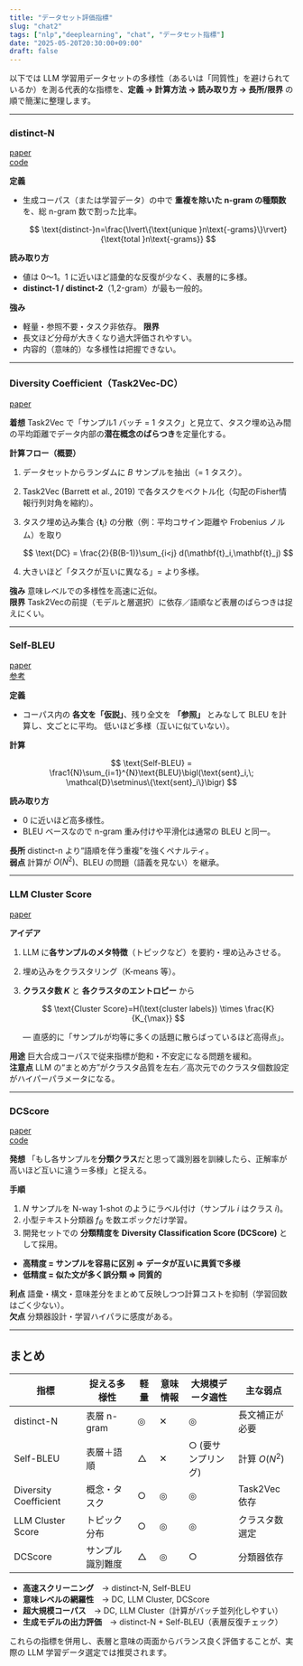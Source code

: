 ```yaml
---
title: "データセット評価指標"
slug: "chat2"
tags: ["nlp","deeplearning", "chat", "データセット指標"]
date: "2025-05-20T20:30:00+09:00"
draft: false
---
```


以下では LLM 学習用データセットの多様性（あるいは「同質性」を避けられているか）を測る代表的な指標を、**定義 → 計算方法 → 読み取り方 → 長所/限界** の順で簡潔に整理します。

---

### distinct-N

[paper](https://arxiv.org/abs/1510.03055)  
[code](https://github.com/neural-dialogue-metrics/Distinct-N)

**定義**

* 生成コーパス（または学習データ）の中で **重複を除いた n-gram の種類数** を、総 n-gram 数で割った比率。

  $$
  \text{distinct-}n=\frac{\lvert\{\text{unique }n\text{-grams}\}\rvert}{\text{total }n\text{-grams}}
  $$

**読み取り方**

* 値は 0〜1。1 に近いほど語彙的な反復が少なく、表層的に多様。
* **distinct-1 / distinct-2**（1,2-gram）が最も一般的。

**強み**

* 軽量・参照不要・タスク非依存。
  **限界**
* 長文ほど分母が大きくなり過大評価されやすい。
* 内容的（意味的）な多様性は把握できない。

---

### Diversity Coefficient（Task2Vec-DC）

[paper](/posts/paper/paper22/)

**着想** Task2Vec で「サンプル1 バッチ = 1 タスク」と見立て、タスク埋め込み間の平均距離でデータ内部の**潜在概念のばらつき**を定量化する。

**計算フロー（概要）**

1. データセットからランダムに $B$ サンプルを抽出（= 1 タスク）。
2. Task2Vec (Barrett et al., 2019) で各タスクをベクトル化（勾配のFisher情報行列対角を縮約）。
3. タスク埋め込み集合 $\{\mathbf{t}_i\}$ の分散（例：平均コサイン距離や Frobenius ノルム）を取り

   $$
   \text{DC} = \frac{2}{B(B-1)}\sum_{i<j} d(\mathbf{t}_i,\mathbf{t}_j)
   $$
4. 大きいほど「タスクが互いに異なる」= より多様。

**強み** 意味レベルでの多様性を高速に近似。  
**限界** Task2Vecの前提（モデルと層選択）に依存／語順など表層のばらつきは捉えにくい。

---

### Self-BLEU

[paper](https://arxiv.org/pdf/1802.01886)  
[参考](https://www.digitalocean.com/community/tutorials/automated-metrics-for-evaluating-generated-text?utm_source=chatgpt.com#self-bleu)

**定義**

* コーパス内の **各文を「仮説」**、残り全文を **「参照」** とみなして BLEU を計算し、文ごとに平均。
  低いほど多様（互いに似ていない）。

**計算**

$$
\text{Self-BLEU} = \frac1{N}\sum_{i=1}^{N}\text{BLEU}\bigl(\text{sent}_i,\; \mathcal{D}\setminus\{\text{sent}_i\}\bigr)
$$

**読み取り方**

* 0 に近いほど高多様性。
* BLEU ベースなので n-gram 重み付けや平滑化は通常の BLEU と同一。

**長所** distinct-n より“語順を伴う重複”を強くペナルティ。  
**弱点** 計算が $O(N^2)$、BLEU の問題（語義を見ない）を継承。 

---

### LLM Cluster Score

[paper](/posts/paper/paper21/)


**アイデア**

1. LLM に**各サンプルのメタ特徴**（トピックなど）を要約・埋め込みさせる。
2. 埋め込みをクラスタリング（K-means 等）。
3. **クラスタ数 $K$** と **各クラスタのエントロピー** から

   $$
   \text{Cluster Score}=H(\text{cluster labels}) \times \frac{K}{K_{\max}}
   $$

   — 直感的に「サンプルが均等に多くの話題に散らばっているほど高得点」。

**用途** 巨大合成コーパスで従来指標が飽和・不安定になる問題を緩和。  
**注意点** LLM の“まとめ方”がクラスタ品質を左右／高次元でのクラスタ個数設定がハイパーパラメータになる。

---

### **DCScore**

[paper](/posts/paper/paper23/)  
[code](https://github.com/bluewhalelab/dcscore)


**発想** 「もし各サンプルを**分類クラス**だと思って識別器を訓練したら、正解率が高いほど互いに違う＝多様」と捉える。

**手順**

1. $N$ サンプルを N-way 1-shot のようにラベル付け（サンプル $i$ はクラス $i$)。
2. 小型テキスト分類器 $f_\theta$ を数エポックだけ学習。
3. 開発セットでの **分類精度を Diversity Classification Score (DCScore)** として採用。


* **高精度 = サンプルを容易に区別 ⇒ データが互いに異質で多様**
* **低精度 = 似た文が多く誤分類 ⇒ 同質的**

**利点** 語彙・構文・意味差分をまとめて反映しつつ計算コストを抑制（学習回数はごく少ない）。  
**欠点** 分類器設計・学習ハイパラに感度がある。

---

## まとめ

| 指標                    | 捉える多様性    | 軽量 | 意味情報 | 大規模データ適性    | 主な弱点        |
| --------------------- | --------- | -- | ---- | ----------- | ----------- |
| distinct-N            | 表層 n-gram | ◎  | ✕    | ◎           | 長文補正が必要     |
| Self-BLEU             | 表層＋語順     | △  | ✕    | ○ (要サンプリング) | 計算 $O(N^2)$ |
| Diversity Coefficient | 概念・タスク    | ○  | ◎    | ◎           | Task2Vec 依存 |
| LLM Cluster Score     | トピック分布    | ○  | ◎    | ◎           | クラスタ数選定     |
| DCScore               | サンプル識別難度  | △  | ◎    | ○           | 分類器依存       |

* **高速スクリーニング** → distinct-N, Self-BLEU
* **意味レベルの網羅性** → DC, LLM Cluster, DCScore
* **超大規模コーパス** → DC, LLM Cluster（計算がバッチ並列化しやすい）
* **生成モデルの出力評価** → distinct-N + Self-BLEU（表層反復チェック）

これらの指標を併用し、表層と意味の両面からバランス良く評価することが、実際の LLM 学習データ選定では推奨されます。

[1]: https://github.com/neural-dialogue-metrics/Distinct-N?utm_source=chatgpt.com "Compute Distinct-N metric proposed by Jiwei Li et al. - GitHub"
[2]: https://machine-learning-made-simple.medium.com/addressing-one-of-the-biggest-misunderstandings-in-ai-4d6278213a46?utm_source=chatgpt.com "Addressing one of the Biggest Misunderstandings in AI | by Devansh"
[3]: https://www.digitalocean.com/community/tutorials/automated-metrics-for-evaluating-generated-text?utm_source=chatgpt.com "Automated metrics for evaluating the quality of text generation"
[4]: https://arxiv.org/html/2410.15226v2?utm_source=chatgpt.com "On the Diversity of Synthetic Data and its Impact on Training Large ..."
[5]: https://arxiv.org/abs/2502.08512?utm_source=chatgpt.com "Measuring Diversity in Synthetic Datasets"
